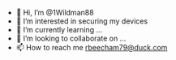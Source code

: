 - 👋 Hi, I’m @1Wildman88
- 👀 I’m interested in securing my devices
- 🌱 I’m currently learning ...
- 💞️ I’m looking to collaborate on ...
- 📫 How to reach me rbeecham79@duck.com

<!---
1Wildman88/1Wildman88 is a ✨ special ✨ repository because its `README.md` (this file) appears on your GitHub profile.
You can click the Preview link to take a look at your changes.
--->
